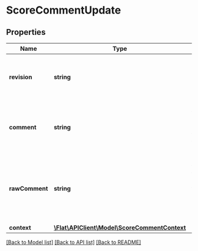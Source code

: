 # ScoreCommentUpdate

## Properties
Name | Type | Description | Notes
------------ | ------------- | ------------- | -------------
**revision** | **string** | The unique indentifier of the revision of the score where the comment was added | [optional] 
**comment** | **string** | The comment text that can includes mentions using the following format: &#x60;@[id:username]&#x60;. | [optional] 
**rawComment** | **string** | A raw version of the comment, that can be displayed without the mentions. If you use mentions, this property must be set. | [optional] 
**context** | [**\Flat\APIClient\Model\ScoreCommentContext**](ScoreCommentContext.md) |  | [optional] 

[[Back to Model list]](../README.md#documentation-for-models) [[Back to API list]](../README.md#documentation-for-api-endpoints) [[Back to README]](../README.md)


